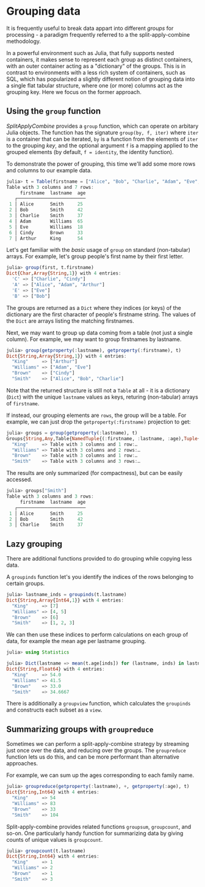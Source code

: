 # Grouping data

It is frequently useful to break data appart into different *groups* for processing - a paradigm frequently referred to a the split-apply-combine methodology.

In a powerful environment such as Julia, that fully supports nested containers, it makes sense to represent each group as distinct containers, with an outer container acting as a "dictionary" of the groups. This is in contrast to environments with a less rich system of containers, such as SQL, which has popularized a slightly different notion of grouping data into a single flat tabular structure, where one (or more) columns act as the grouping key. Here we focus on the former approach.


## Using the `group` function

*SplitApplyCombine* provides a `group` function, which can operate on arbitary Julia objects. The function has the signature `group(by, f, iter)` where `iter` is a container that can be iterated, `by` is a function from the elements of `iter` to the grouping *key*, and the optional argument `f` is a mapping applied to the grouped elements (by default, `f = identity`, the identity function).

To demonstrate the power of grouping, this time we'll add some more rows and columns to our example data.

```julia
julia> t = Table(firstname = ["Alice", "Bob", "Charlie", "Adam", "Eve", "Cindy", "Arthur"], lastname = ["Smith", "Smith", "Smith", "Williams", "Williams", "Brown", "King"], age = [25, 42, 37, 65, 18, 33, 54])
Table with 3 columns and 7 rows:
     firstname  lastname  age
   ┌─────────────────────────
 1 │ Alice      Smith     25
 2 │ Bob        Smith     42
 3 │ Charlie    Smith     37
 4 │ Adam       Williams  65
 5 │ Eve        Williams  18
 6 │ Cindy      Brown     33
 7 │ Arthur     King      54
```

Let's get familiar with the *basic* usage of `group` on standard (non-tabular) arrays. For example, let's group people's first name by their first letter.
```julia
julia> group(first, t.firstname)
Dict{Char,Array{String,1}} with 4 entries:
  'C' => ["Charlie", "Cindy"]
  'A' => ["Alice", "Adam", "Arthur"]
  'E' => ["Eve"]
  'B' => ["Bob"]
```
The groups are returned as a `Dict` where they indices (or keys) of the dictionary are the first character of people's firstname string. The values of the `Dict` are arrays listing the matching firstnames.

Next, we may want to group up data coming from a table (not just a single column). For example, we may want to group firstnames by lastname.

```julia
julia> group(getproperty(:lastname), getproperty(:firstname), t)
Dict{String,Array{String,1}} with 4 entries:
  "King"     => ["Arthur"]
  "Williams" => ["Adam", "Eve"]
  "Brown"    => ["Cindy"]
  "Smith"    => ["Alice", "Bob", "Charlie"]
```
Note that the returned structure is still not a `Table` at all - it is a dictionary (`Dict`) with the unique `lastname` values as keys, returing (non-tabular) arrays of `firstname`.

If instead, our grouping elements are `rows`, the group will be a table. For example, we can just drop the `getproperty(:firstname)` projection to get:

```julia
julia> groups = group(getproperty(:lastname), t)
Groups{String,Any,Table{NamedTuple{(:firstname, :lastname, :age),Tuple{String,String,Int64}},1,NamedTuple{(:firstname, :lastname, :age),Tuple{Array{String,1},Array{String,1},Array{Int64,1}}}},Dict{String,Array{Int64,1}}} with 4 entries:
  "King"     => Table with 3 columns and 1 row:…
  "Williams" => Table with 3 columns and 2 rows:…
  "Brown"    => Table with 3 columns and 1 row:…
  "Smith"    => Table with 3 columns and 3 rows:…
```
The results are only summarized (for compactness), but can be easily accessed.
```julia
julia> groups["Smith"]
Table with 3 columns and 3 rows:
     firstname  lastname  age
   ┌─────────────────────────
 1 │ Alice      Smith     25
 2 │ Bob        Smith     42
 3 │ Charlie    Smith     37
```

## Lazy grouping

There are additional functions provided to do grouping while copying less data.

A `groupinds` function let's you identify the indices of the rows belonging to certain groups.

```julia
julia> lastname_inds = groupinds(t.lastname)
Dict{String,Array{Int64,1}} with 4 entries:
  "King"     => [7]
  "Williams" => [4, 5]
  "Brown"    => [6]
  "Smith"    => [1, 2, 3]
```

We can then use these indices to perform calculations on each group of data, for example the mean age per lastname grouping.

```julia
julia> using Statistics

julia> Dict(lastname => mean(t.age[inds]) for (lastname, inds) in lastname_inds)
Dict{String,Float64} with 4 entries:
  "King"     => 54.0
  "Williams" => 41.5
  "Brown"    => 33.0
  "Smith"    => 34.6667
```

There is additionally a `groupview` function, which calculates the `groupinds` and constructs each subset as a `view`.

## Summarizing groups with `groupreduce`

Sometimes we can perform a split-apply-combine strategy by streaming just once over the data, and reducing over the groups. The `groupreduce` function lets us do this, and can be more performant than alternative approaches.

For example, we can sum up the ages corresponding to each family name.

```julia
julia> groupreduce(getproperty(:lastname), +, getproperty(:age), t)
Dict{String,Int64} with 4 entries:
  "King"     => 54
  "Williams" => 83
  "Brown"    => 33
  "Smith"    => 104
```

Split-apply-combine provides related functions `groupsum`, `groupcount`, and so-on. One particularly handy function for summarizing data by giving counts of unique values is `groupcount`.

```julia
julia> groupcount(t.lastname)
Dict{String,Int64} with 4 entries:
  "King"     => 1
  "Williams" => 2
  "Brown"    => 1
  "Smith"    => 3
```
